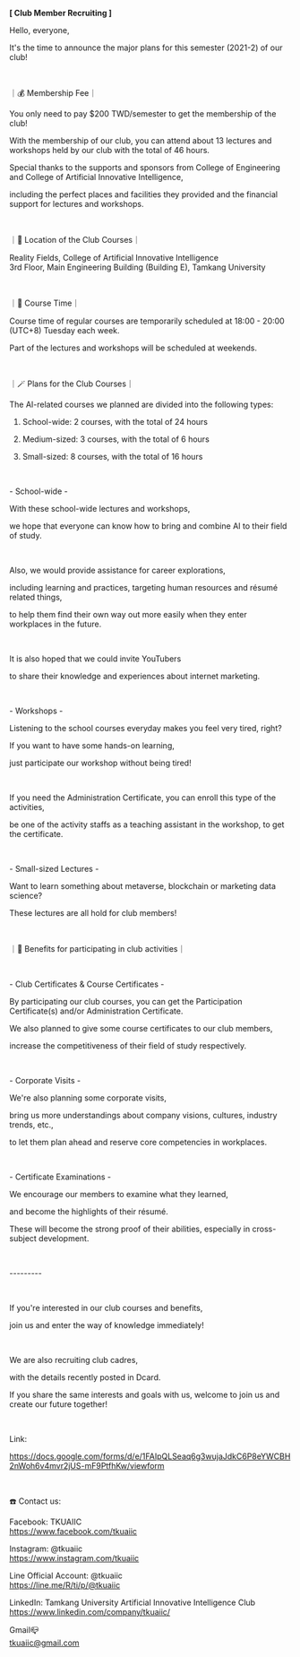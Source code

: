 **[ Club Member Recruiting ]**

Hello, everyone,

It's the time to announce the major plans for this semester (2021-2) of our club!

&nbsp;

｜💰 Membership Fee｜

You only need to pay $200 TWD/semester to get the membership of the club!

With the membership of our club, you can attend about 13 lectures and workshops held by our club with the total of 46 hours.

Special thanks to the supports and sponsors from College of Engineering and College of Artificial Innovative Intelligence,

including the perfect places and facilities they provided and the financial support for lectures and workshops.

&nbsp;

｜📍 Location of the Club Courses｜

Reality Fields, College of Artificial Innovative Intelligence <br />3rd Floor, Main Engineering Building (Building E), Tamkang University

&nbsp;

｜📍 Course Time｜

Course time of regular courses are temporarily scheduled at 18:00 - 20:00 (UTC+8) Tuesday each week.

Part of the lectures and workshops will be scheduled at weekends.

&nbsp;

｜🪄 Plans for the Club Courses｜

The AI-related courses we planned are divided into the following types:

1. School-wide: 2 courses, with the total of 24 hours

2. Medium-sized: 3 courses, with the total of 6 hours

3. Small-sized: 8 courses, with the total of 16 hours

&nbsp;

\- School-wide -

With these school-wide lectures and workshops,

we hope that everyone can know how to bring and combine AI to their field of study.

&nbsp;

Also, we would provide assistance for career explorations,

including learning and practices, targeting human resources and résumé related things,

to help them find their own way out more easily when they enter workplaces in the future.

&nbsp;

It is also hoped that we could invite YouTubers

to share their knowledge and experiences about internet marketing.

&nbsp;

\- Workshops -

Listening to the school courses everyday makes you feel very tired, right?

If you want to have some hands-on learning,

just participate our workshop without being tired!

&nbsp;

If you need the Administration Certificate, you can enroll this type of the activities,

be one of the activity staffs as a teaching assistant in the workshop, to get the certificate.

&nbsp;

\- Small-sized Lectures -

Want to learn something about metaverse, blockchain or marketing data science?

These lectures are all hold for club members!

&nbsp;

｜💎 Benefits for participating in club activities｜

&nbsp;

\- Club Certificates & Course Certificates -

By participating our club courses, you can get the Participation Certificate(s) and/or Administration Certificate.

We also planned to give some course certificates to our club members,

increase the competitiveness of their field of study respectively.

&nbsp;

\- Corporate Visits -

We're also planning some corporate visits,

bring us more understandings about company visions, cultures, industry trends, etc.,

to let them plan ahead and reserve core competencies in workplaces.

&nbsp;

\- Certificate Examinations -

We encourage our members to examine what they learned,

and become the highlights of their résumé.

These will become the strong proof of their abilities, especially in cross-subject development.

&nbsp;

\---------

&nbsp;

If you're interested in our club courses and benefits,

join us and enter the way of knowledge immediately!

&nbsp;

We are also recruiting club cadres,

with the details recently posted in Dcard.

If you share the same interests and goals with us, welcome to join us and create our future together!

&nbsp;

Link:

https://docs.google.com/forms/d/e/1FAIpQLSeaq6g3wujaJdkC6P8eYWCBH2nWoh6v4mvr2jUS-mF9PtfhKw/viewform

&nbsp;

☎️ Contact us:

Facebook: TKUAIIC <br />https://www.facebook.com/tkuaiic

Instagram: @tkuaiic <br />https://www.instagram.com/tkuaiic

Line Official Account: @tkuaiic <br />https://line.me/R/ti/p/@tkuaiic

LinkedIn: Tamkang University Artificial Innovative Intelligence Club <br />https://www.linkedin.com/company/tkuaiic/

Gmail📪 <br />tkuaiic@gmail.com
